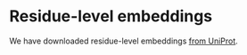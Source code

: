 # Residue-level embeddings

We have downloaded residue-level embeddings [from UniProt](https://www.uniprot.org/help/embeddings).